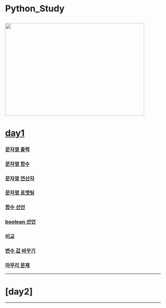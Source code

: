 # Python_Study

<img src="https://mk0analyticsindf35n9.kinstacdn.com/wp-content/uploads/2019/10/python-1.jpg" width="450px" height="300px"></img>
---
# [day1](C:\Users\R35\Python_Study\day01)
### [문자열 출력](C:\Users\R35\Python_Study\day01\print.py)
### [문자열 함수](C:\Users\R35\Python_Study\day01\str.py)
### [문자열 연산자](C:\Users\R35\Python_Study\day01\str1.py)
### [문자열 포맷팅](C:\Users\R35\Python_Study\day01\str2.py)
### [함수 선언](C:\Users\R35\Python_Study\day01\func.py)
### [boolean 선언](C:\Users\R35\Python_Study\day01\bool.py)
### [비교](C:\Users\R35\Python_Study\day01\is.py)
### [변수 값 바꾸기](C:\Users\R35\Python_Study\day01\swap.py)
### [마무리 문제](C:\Users\R35\Python_Study\day01\test.py)

---
# [day2]
---
